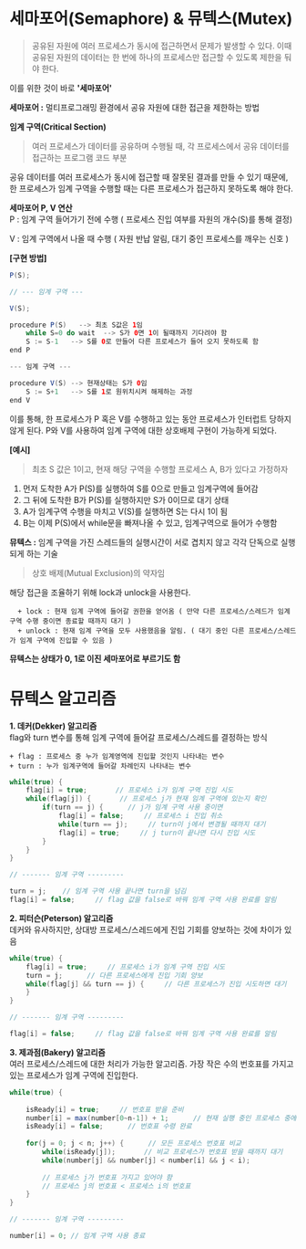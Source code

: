 # 세마포어(Semaphore) & 뮤텍스(Mutex)

> 공유된 자원에 여러 프로세스가 동시에 접근하면서 문제가 발생할 수 있다. 이때 공유된 자원의 데이터는 한 번에 하나의 프로세스만 접근할 수 있도록 제한을 둬야 한다.

이를 위한 것이 바로 **'세마포어'**

**세마포어 :** 멀티프로그래밍 환경에서 공유 자원에 대한 접근을 제한하는 방법


**임계 구역(Critical Section)**   
> 여러 프로세스가 데이터를 공유하며 수행될 때, 각 프로세스에서 공유 데이터를 접근하는 프로그램 코드 부분

공유 데이터를 여러 프로세스가 동시에 접근할 때 잘못된 결과를 만들 수 있기 때문에, 한 프로세스가 임계 구역을 수행할 때는 다른 프로세스가 접근하지 못하도록 해야 한다.


**세마포어 P, V 연산**   
P : 임계 구역 들어가기 전에 수행 ( 프로세스 진입 여부를 자원의 개수(S)를 통해 결정)

V : 임계 구역에서 나올 때 수행 ( 자원 반납 알림, 대기 중인 프로세스를 깨우는 신호 )


**[구현 방법]**
```java
P(S);

// --- 임계 구역 ---

V(S);
```

```java
procedure P(S)   --> 최초 S값은 1임
    while S=0 do wait  --> S가 0면 1이 될때까지 기다려야 함
    S := S-1   --> S를 0로 만들어 다른 프로세스가 들어 오지 못하도록 함
end P

--- 임계 구역 ---

procedure V(S) --> 현재상태는 S가 0임
    S := S+1   --> S를 1로 원위치시켜 해제하는 과정
end V
```
이를 통해, 한 프로세스가 P 혹은 V를 수행하고 있는 동안 프로세스가 인터럽트 당하지 않게 된다. P와 V를 사용하여 임계 구역에 대한 상호배제 구현이 가능하게 되었다.

**[예시]**   
> 최초 S 값은 1이고, 현재 해당 구역을 수행할 프로세스 A, B가 있다고 가정하자

  1. 먼저 도착한 A가 P(S)를 실행하여 S를 0으로 만들고 임계구역에 들어감   
  2. 그 뒤에 도착한 B가 P(S)를 실행하지만 S가 0이므로 대기 상태   
  3. A가 임계구역 수행을 마치고 V(S)를 실행하면 S는 다시 1이 됨   
  4. B는 이제 P(S)에서 while문을 빠져나올 수 있고, 임계구역으로 들어가 수행함


**뮤텍스 :** 임계 구역을 가진 스레드들의 실행시간이 서로 겹치지 않고 각각 단독으로 실행되게 하는 기술

  > 상호 배제(Mutual Exclusion)의 약자임

  해당 접근을 조율하기 위해 lock과 unlock을 사용한다.

      + lock : 현재 임계 구역에 들어갈 권한을 얻어옴 ( 만약 다른 프로세스/스레드가 임계 구역 수행 중이면 종료할 때까지 대기 )
      + unlock : 현재 임계 구역을 모두 사용했음을 알림. ( 대기 중인 다른 프로세스/스레드가 임계 구역에 진입할 수 있음 )

**뮤텍스는 상태가 0, 1로 이진 세마포어로 부르기도 함**


# 뮤텍스 알고리즘

**1. 데커(Dekker) 알고리즘**   
  flag와 turn 변수를 통해 임계 구역에 들어갈 프로세스/스레드를 결정하는 방식

    + flag : 프로세스 중 누가 임계영역에 진입할 것인지 나타내는 변수
    + turn : 누가 임계구역에 들어갈 차례인지 나타내는 변수
```java
while(true) {
    flag[i] = true;       // 프로세스 i가 임계 구역 진입 시도
    while(flag[j]) {       // 프로세스 j가 현재 임계 구역에 있는지 확인
        if(turn == j) {      // j가 임계 구역 사용 중이면
            flag[i] = false;     // 프로세스 i 진입 취소
            while(turn == j);     // turn이 j에서 변경될 때까지 대기
            flag[i] = true;     // j turn이 끝나면 다시 진입 시도
        }
    }
}

// ------- 임계 구역 ---------

turn = j;    // 임계 구역 사용 끝나면 turn을 넘김
flag[i] = false;     // flag 값을 false로 바꿔 임계 구역 사용 완료를 알림
```

**2. 피터슨(Peterson) 알고리즘**   
  데커와 유사하지만, 상대방 프로세스/스레드에게 진입 기회를 양보하는 것에 차이가 있음
```java
while(true) {
    flag[i] = true;     // 프로세스 i가 임계 구역 진입 시도
    turn = j;      // 다른 프로세스에게 진입 기회 양보
    while(flag[j] && turn == j) {     // 다른 프로세스가 진입 시도하면 대기
    }
}

// ------- 임계 구역 ---------

flag[i] = false;     // flag 값을 false로 바꿔 임계 구역 사용 완료를 알림
```

**3. 제과점(Bakery) 알고리즘**   
  여러 프로세스/스레드에 대한 처리가 가능한 알고리즘. 가장 작은 수의 번호표를 가지고 있는 프로세스가 임계 구역에 진입한다.
```java
while(true) {
    
    isReady[i] = true;     // 번호표 받을 준비
    number[i] = max(number[0~n-1]) + 1;      // 현재 실행 중인 프로세스 중에 가장 큰 번호 배정 
    isReady[i] = false;      // 번호표 수령 완료
    
    for(j = 0; j < n; j++) {      // 모든 프로세스 번호표 비교
        while(isReady[j]);       // 비교 프로세스가 번호표 받을 때까지 대기
        while(number[j] && number[j] < number[i] && j < i);
        
        // 프로세스 j가 번호표 가지고 있어야 함
        // 프로세스 j의 번호표 < 프로세스 i의 번호표
    }
}

// ------- 임계 구역 ---------

number[i] = 0; // 임계 구역 사용 종료
```
